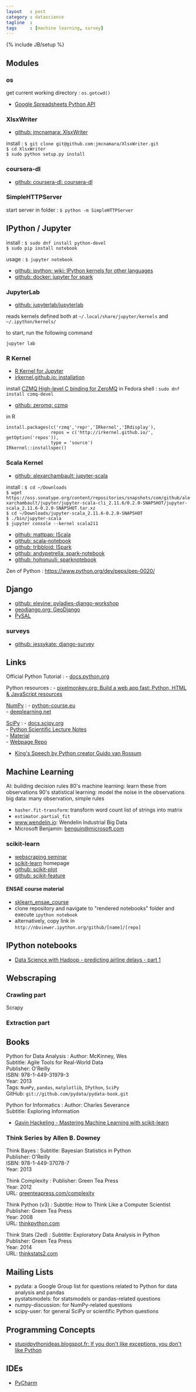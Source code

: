 ```yaml
---
layout   : post
category : datascience
tagline  : 
tags     : [machine learning, survey]
---
```

{% include JB/setup %}

## Modules

### os

get current working directory
:   `os.getcwd()`

- [Google Spreadsheets Python API](https://github.com/burnash/gspread)

### XlsxWriter

- [github: jmcnamara: XlsxWriter](https://github.com/jmcnamara/XlsxWriter)

install
:   `$ git clone git@github.com:jmcnamara/XlsxWriter.git`  
	`$ cd XlsxWriter`  
	`$ sudo python setup.py install`

### coursera-dl

- [github: coursera-dl: coursera-dl](https://github.com/coursera-dl/coursera-dl)

### SimpleHTTPServer

start server in folder
:   `$ python -m SimpleHTTPServer`

## IPython / Jupyter

install
:   `$ sudo dnf install python-devel`  
    `$ sudo pip install notebook`

usage
:   `$ jupyter notebook`

- [github: ipython: wiki: IPython kernels for other languages](https://github.com/ipython/ipython/wiki/IPython-kernels-for-other-languages)
- [github: docker: jupyter for spark](https://github.com/jupyter/docker-stacks/tree/master/all-spark-notebook)


### JupyterLab

- [github: jupyterlab/jupyterlab](https://github.com/jupyterlab/jupyterlab)

reads kernels defined both at `~/.local/share/jupyter/kernels` and `~/.ipython/kernels/`

to start, run the following command

~~~
jupyter lab
~~~


### R Kernel

- [R Kernel for Jupyter](https://github.com/IRkernel/IRkernel)
- [irkernel.github.io: installation](http://irkernel.github.io/installation)

install [CZMQ High-level C binding for ZeroMQ](http://czmq.zeromq.org) in Fedora shell
:   `sudo dnf install czmq-devel`

- [github: zeromq: czmq](https://github.com/zeromq/czmq)

in R

~~~
install.packages(c('rzmq','repr','IRkernel','IRdisplay'),
                 repos = c('http://irkernel.github.io/', getOption('repos')),
                 type = 'source')
IRkernel::installspec()
~~~

### Scala Kernel

- [github: alexarchambault: jupyter-scala](https://github.com/alexarchambault/jupyter-scala)

install
:   `$ cd ~/Downloads`  
    `$ wget https://oss.sonatype.org/content/repositories/snapshots/com/github/alexarchambault/jupyter/jupyter-scala-cli_2.11.6/0.2.0-SNAPSHOT/jupyter-scala_2.11.6-0.2.0-SNAPSHOT.tar.xz`  
    `$ cd ~/Downloads/jupyter-scala_2.11.6-0.2.0-SNAPSHOT`  
    `$ ./bin/jupyter-scala`  
    `$ jupyter console --kernel scala211`

- [github: mattpap: IScala](https://github.com/mattpap/IScala)
- [github: scala-notebook](https://github.com/Bridgewater/scala-notebook)
- [github: tribbloid: ISpark](https://github.com/tribbloid/ISpark)
- [github: andypetrella: spark-notebook](https://github.com/andypetrella/spark-notebook)
- [github: hohonuuli: sparknotebook](https://github.com/hohonuuli/sparknotebook)

Zen of Python
:   https://www.python.org/dev/peps/pep-0020/

## Django

- [github: eleyine: pyladies-django-workshop](https://github.com/eleyine/pyladies-django-workshop)
- [geodjango.org: GeoDjango](http://geodjango.org)
- [PySAL](http://pysal.readthedocs/en/latest)

### surveys

- [github: jessykate: django-survey](https://github.com/jessykate/django-survey)

## Links

Official Python Tutorial
:   - [docs.python.org](https://docs.python.org/2/tutorial/)  

Python resources
:   - [pixelmonkey.org: Build a web app fast: Python, HTML & JavaScript resources](http://www.pixelmonkey.org/2012/06/14/web-app)

[NumPy](http://www.numpy.org/)
:   - [python-course.eu](http://www.python-course.eu/numpy.php)  
    - [deeplearning.net](http://deeplearning.net/software/theano/tutorial/numpy.html)

[SciPy](http://www.scipy.org)
:   - [docs.scipy.org](http://docs.scipy.org/doc/scipy/reference/tutorial/index.html)  
	- [Python Scientific Lecture Notes](http://scipy-lectures.github.io)  
	  - [Material](https://github.com/scipy-lectures/scipy-lecture-notes)  
	  - [Webpage Repo](https://github.com/scipy-lectures/scipy-lectures.github.com)

- [King's Speech by Python creator Guido van Rossum](http://neopythonic.blogspot.fr/2016/04/kings-day-speech.html)

## Machine Learning

AI: building decision rules 80's
machine learning: learn these from observations 90's
statistical learning: model the noise in the observations
big data: many observation, simple rules

- `hasher.fit-transform`: transform word count list of strings into matrix
- `estimator.partial_fit`
- www.wendelin.io: Wendelin Industrial Big Data
- Microsoft Benjamin: benguin@microsoft.com

### scikit-learn

- [webscraping seminar](https://searchcode.com/codesearch/view/39954268/)
- [scikit-learn](http://scikit-learn.org/stable/) homepage
- [github: scikit-plot](https://github.com/reiinakano/scikit-plot)
- [github: scikit-feature](https://github.com/jundongl/scikit-feature)

#### ENSAE course material

- [sklearn_ensae_course](https://github.com/GaelVaroquaux/sklearn_ensae_course) 
- clone repository and navigate to "rendered notebooks" folder and execute `ipython notebook`  
- alternatively, copy link in `http://nbviewer.ipython.org/github/[name]/[repo]`


## IPython notebooks

- [Data Science with Hadoop - predicting airline delays - part 1](http://nbviewer.jupyter.org/github/ofermend/IPython-notebooks/blob/master/blog-part-1.ipynb)

## Webscraping

### Crawling part

Scrapy

### Extraction part

## Books

Python for Data Analysis
:   Author: McKinney, Wes  
	Subtitle: Agile Tools for Real-World Data  
	Publisher: O'Reilly  
	ISBN: 978-1-449-31979-3  
	Year: 2013  
	Tags: `NumPy`, `pandas`, `matplotlib`, `IPython`, `SciPy`  
	GitHub: `git://github.com/pydata/pydata-book.git`

Python for Informatics
:   Author: Charles Severance  
	Subtitle: Exploring Information

- [Gavin Hackeling - Mastering Machine Learning with scikit-learn](https://books.google.fr/books?id=fZQeBQAAQBAJ&dq)

### Think Series by Allen B. Downey

Think Bayes
:	Subtitle: Bayesian Statistics in Python  
	Publisher: O'Reilly  
	ISBN: 978-1-449-37078-7  
	Year: 2013  

Think Complexity
:   Publisher: Green Tea Press  
	Year: 2012  
	URL: [greenteapress.com/complexity](http://greenteapress.com/complexity)

Think Python (v3)
:	Subtitle: How to Think Like a Computer Scientist  
	Publisher: Green Tea Press  
	Year: 2008  
	URL: [thinkpython.com](http://www.thinkpython.com)

Think Stats (2ed)
:	Subtitle: Exploratory Data Analysis in Python  
	Publisher: Green Tea Press  
	Year: 2014  
	URL: [thinkstats2.com](http://thinkstats2.com)

## Mailing Lists

- pydata: a Google Group list for questions related to Python for data analysis and pandas
- pystatsmodels: for statsmodels or pandas-related questions
- numpy-discussion: for NumPy-related questions
- scipy-user: for general SciPy or scientific Python questions	

## Programming Concepts

- [stupidpythonideas.blogspot.fr: If you don't like exceptions, you don't like Python](http://stupidpythonideas.blogspot.fr/2015/05/if-you-dont-like-exceptions-you-dont.html)

## IDEs

- [PyCharm](https://www.jetbrains.com/pycharm)
